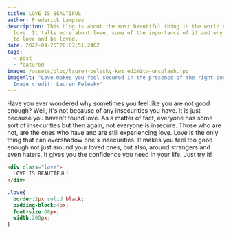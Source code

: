 ```yaml
---
title: LOVE IS BEAUTIFUL
author: Frederick Lamptey
description: This blog is about the most beautiful thing in the world called
  love. It talks more about love, some of the importance of it and why you need
  to love and be loved.
date: 2022-09-25T20:07:51.246Z
tags:
  - post
  - featured
image: /assets/blog/lauren-pelesky-kwz_ed2m1tw-unsplash.jpg
imageAlt: "Love makes you feel secured in the presence of the right person.
  Image credit: Lauren Pelesky"
---
```

Have you ever wondered why sometimes you feel like you are not good enough? Well, it's not because of any insecurities you have. It is just because you haven't found love. As a matter of fact, everyone has some sort of insecurities but then again, not everyone is insecure. Those who are not, are the ones who have and are still experiencing love. Love is the only thing that can overshadow one's insecurities. It makes you feel too good enough not just around your loved ones, but also, around strangers and even haters. It gives you the confidence you need in your life. Just try it!

```html
<div class="love">
  LOVE IS BEAUTIFUL!
</div>
```

```css
.love{
  border:2px solid black;
  padding-block:4px;
  font-size:68px;
  width:200px;
}
```